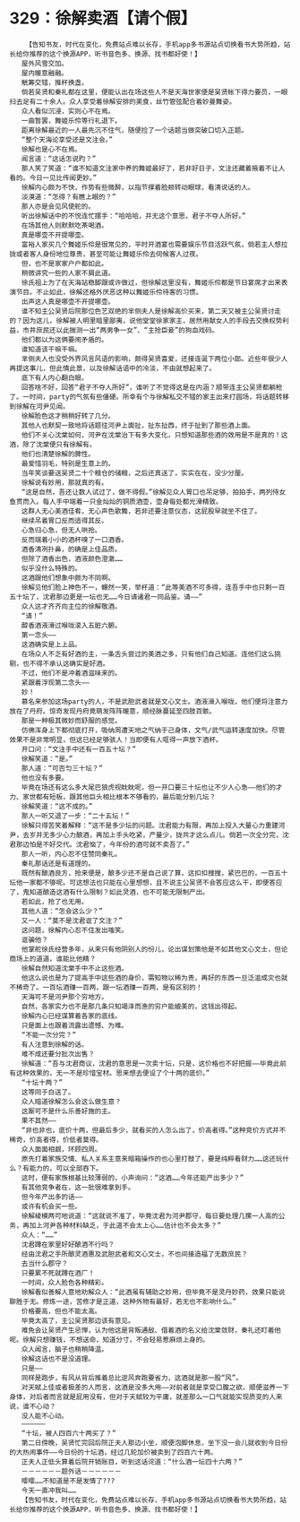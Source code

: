 # 329：徐解卖酒【请个假】
        【告知书友，时代在变化，免费站点难以长存，手机app多书源站点切换看书大势所趋，站长给你推荐的这个换源APP，听书音色多、换源、找书都好使！】
       屋外风雪交加。
       屋内暖意融融。
       觥筹交错，推杯换盏。
       倘若吴贤和秦礼都在这里，便能认出在场这些人不是天海世家便是吴贤帐下得力要员，一眼扫去足有二十余人。众人享受着徐解安排的美食，丝竹管弦配合着妙曼舞姿。
       众人看似沉浸，实则心不在焉。
       一曲暂罢，舞姬乐伶等行礼退下。
       距离徐解最近的一人最先沉不住气，随便捡了一个话题当做突破口切入正题。
       “整个天海论享受还是文注会。”
       徐解也是心不在焉。
       闻言道：“这话怎说旳？”
       那人笑了笑道：“谁不知道文注家中养的舞姬最好了，若非好日子，文注还藏着掖着不让人看的。今日一见比传闻更妙。”
       徐解内心颇为不快，作势有些微醉，以指节撑着脸颊转动眼球，看清说话的人。
       淡漠道：“怎得？有瞧上眼的？”
       那人亦是会见风使舵的。
       听出徐解话中的不悦连忙摆手：“哈哈哈，并无这个意思，君子不夺人所好。”
       在场其他人则默默吃茶喝酒。
       真是哪壶不开提哪壶。
       富裕人家买几个舞姬乐伶是很常见的，平时开酒宴也需要娱乐节目活跃气氛，倘若主人想拉拢或者客人身份地位尊贵，甚至可能让舞姬乐伶去伺候客人过夜。
       但，也不是家家户户都如此。
       稍微讲究一些的人家不屑此道。
       徐氏祖上为了在天海站稳脚跟或许做过，但徐解这里没有，舞姬乐伶都是节日宴席才出来表演节目。不止如此，徐解还格外厌恶这种以舞姬乐伶待客的习惯。
       出声这人真是哪壶不开提哪壶。
       谁不知主公吴贤后院那位色艺双绝的芈侧夫人是徐解高价买来，第二天又被主公吴贤讨走的？因为这儿，徐解被人明里暗里鄙夷，说他堂堂徐家家主，居然用献女人的手段去交换权势利益，市井庶民还以此揣测一出“两男争一女”、“主抢臣妾”的狗血戏码。
       他们都以为这俩要闹矛盾的。
       谁知道该干嘛干嘛。
       芈侧夫人也没受外界风言风语的影响，颇得吴贤喜爱，还接连诞下两位小郎。近些年很少人再提这事儿，但此情此景，以及徐解话语中的冷淡，不由就想起来了。
       底下有人内心翻白眼。
       回答啥不好，回答“君子不夺人所好”，谁听了不觉得这是在内涵？顺带连主公吴贤都躺枪了。一时间，party的气氛有些僵硬。所幸有个与徐解私交不错的家主出来打圆场，将话题转移到徐解在河尹见闻。
       徐解脸色这才稍稍好转了几分。
       其他人也默契一致地将话题往河尹上面扯，扯东扯西，终于扯到了那些酒上面。
       他们不关心沈棠如何，河尹在沈棠治下有多大变化，只想知道那些酒的效用是不是真的！这酒，除了沈棠便只有徐解有。
       他们也清楚徐解的脾性。
       最爱惜羽毛，特别是生意上的。
       当年笑谈要送吴贤二十个粮仓的储粮，之后还真送了，实实在在，没少分厘。
       徐解说有妙用，那就真的有。
       “这是自然，吾还让数人试过了，做不得假。”徐解见众人胃口也吊足够，拍拍手，两列侍女鱼贯而入。每人手中端着一只金灿灿的铜质酒壶，壶身每处都光滑精致。
       这群人无心美酒佳肴，无心声色歌舞，若非还要注意仪态，这屁股早就坐不住了。
       继续吊着胃口反而适得其反。
       心急归心急，但无人哄抢。
       反而端着小小的酒杯嗅了一口酒香。
       酒香清冽扑鼻，的确是上佳品质。
       但除了酒香出色，酒液颜色澄澈……
       似乎没什么特殊的。
       这酒跟他们想象中颇为不同啊。
       徐解见他们脸上神色不一，冁然一笑，举杯道：“此等美酒不可多得，连吾手中也只剩一百五十坛了，沈君那边更是一坛也无……今日请诸君一同品鉴。请——”
       众人这才齐齐向主位的徐解敬酒。
       “请！”
       醇香酒液滑过喉咙滚入五脏六腑。
       第一念头——
       这酒确实是上上品。
       在场众人不乏有好酒的主，一条舌头尝过的美酒之多，只有他们自己知道。连他们这么挑剔，也不得不承认这确实是好酒。
       不过，他们不是冲着酒滋味来的。
       紧跟着浮现第二念头——
       妙！
       慕名来参加这场party的人，不是武胆武者就是文心文士。酒液滑入喉咙，他们便将注意力放在了丹府。惊奇发现丹府竟萌发阵阵暖意，顺经脉蔓延至四肢百骸。
       那是一种极其微妙而舒服的感觉。
       仿佛浑身上下都彻底打开，吸纳周遭天地之气纳于己身体，文气/武气运转速度加快。尽管效果不是非常明显，但这已经足够骇人！当即便有人哐得一声放下酒杯。
       开口问：“文注手中还有一百五十坛？”
       徐解笑道：“是。”
       那人道：“可否匀三十坛？”
       他也没有多要。
       毕竟在场还有这么多大尾巴狼虎视眈眈呢，但一开口要三十坛也让不少人心急——他们的才力、家世都有短板，跟其他巨头相比根本不够看的，最后能分到几坛？
       徐解笑道：“这不成的。”
       那人一听又退了一步：“二十五坛！”
       徐解只得苦笑着解释：“这不是多少坛的问题。沈君能力有限，再加上投入大量心力重建河尹，去岁并无多少心力酿酒，再加上手头吃紧，产量少，拢共才这么点儿。倘若一次全分完，沈君那边怕是不好交代。沈君恼了，今年份的酒可就不卖吾了。”
       那人一听，内心忍不住赞同秦礼。
       秦礼那话还是有道理的。
       既然有酿酒良方，抢来便是，酿多少还不是自己说了算，这扣扣搜搜，紧巴巴的，一百五十坛他一家都不够呢。可这想法也只能在心里想想，且不说主公吴贤不会答应这么干，即便答应了，鬼知道酿造这酒有什么限制？如此灵酒，也不可能无限制产出。
       若如此，抢了也无用。
       其他人道：“怎会这么少？”
       又一人：“莫不是沈君诓了文注？”
       这问题，徐解内心忍不住发出嗤笑。
       诓骗他？
       他掌舵徐氏经营多年，从来只有他阴别人的份儿，论出谋划策他是不如其他文心文士，但论商场上的道道，谁能比他精？
       徐解自然知道沈棠手中不止这些酒。
       他这么说也是为了提高手中这些酒的身价，需知物以稀为贵，再好的东西一旦泛滥成灾也就不稀奇了。一百坛酒赚一百两，跟一坛酒赚一百两，是有区别的！
       天海可不是河尹那个穷地方。
       自然，各家实力也不是那几条只知竭泽而渔的穷户能媲美的，这钱出得起。
       徐解内心已经谋算着各家的底线。
       只是面上也跟着流露出遗憾、为难。
       “不能一次分完？”
       有人注意到徐解的话。
       难不成还要分批次出售？
       徐解道：“吾与沈君商议，沈君的意思是一次卖十坛，只是，这价格也不好把握——毕竟此前有这种效果的，无一不是珍惜宝材。思来想去便设了个十两的底价。”
       “十坛十两？”
       这等同于白送了。
       众人暗道徐解怎么会这么做生意？
       这厮可不是什么乐善好施的主。
       果不其然——
       “非也非也，底价十两，但最后多少，就看买的人怎么出了，价高者得。”这种竞价方式并不稀奇，价高者得，价低者莫得。
       众人面面相觑，环顾四周。
       原先打着家族交情、私人关系主意来暗箱操作的也心里打鼓了，要是纯粹看财力……这还玩什么？有能力的，可以全部吞下。
       这时，便有家族根基比较薄弱的，小声询问：“这酒……今年还能产出多少？”
       有其他竞争者在，这一批很难拿到手。
       但今年产出多的话——
       或许有机会买一些。
       徐解棱模两可地说道：“这就说不准了，毕竟沈君为河尹郡守，每日要处理几摞一人高的公务，再加上河尹各种材料缺乏，于此道不会太上心……估计也不会太多？”
       众人：“……”
       沈君蹲在家里好好酿酒不行吗？
       经由沈君之手所酿灵酒惠及武胆武者和文心文士，不也间接造福了无数庶民？
       去当什么郡守？
       只要累不死就蹲在酒厂！
       一时间，众人脸色各种精彩。
       徐解看似善解人意地劝解众人：“此酒虽有辅助之妙用，但毕竟不是灵丹妙药，效果只能说聊胜于无。修炼一途，苦修才是正道，这种外物有最好，若无也不影响什么。”
       价格要高，但也不能太高。
       毕竟太高了，主公吴贤那边该有意见。
       难免会让吴贤产生忌惮，认为他这是背叛通敌、借着酒的名义给沈棠敛财，秦礼还盯着他呢。徐解只想赚钱，不想送命，知道分寸，不会轻易惹麻烦上身的。
       众人闻言，脑子也稍稍降温。
       徐解这话也不是没道理。
       只是——
       同样是跑步，有风从背后推着总比逆风奔跑要省力，这酒就是那一股“风”。
       对天赋上佳或者极差的人而言，这酒是没多大用——对前者就是享受口腹之欲，顺便滋养一下身体，对后者而言就是屁用没有，但对于天赋较为平庸，就差那么一口气就能实现质变的人来说，谁不心动？
       没人能不心动。
       ——————
       “十坛，被人四百六十两买了？”
       第二日傍晚，吴贤忙完回后院正夫人那边小坐，顺便泡脚休息，坐下没一会儿就收到今日份的大热闹事件——今日份的十坛酒，经过几轮加价被卖到了四百六十两。
       正夫人正低头算着后院开销账目，听到这话诧道：“什么酒一坛四十六两？”
       －－－－－－题外话－－－－－－
       嘤嘤……不知道是不是发情了???
       今天一直冲我叫……
       【告知书友，时代在变化，免费站点难以长存，手机app多书源站点切换看书大势所趋，站长给你推荐的这个换源APP，听书音色多、换源、找书都好使！】